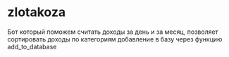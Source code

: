 # zlotakoza
 Бот который поможем считать доходы за день и за месяц, позволяет сортировать доходы по категориям
добавление в базу через функцию add_to_database
